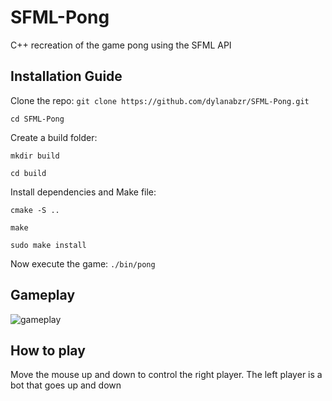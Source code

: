 # SFML-Pong
C++ recreation of the game pong using the SFML API

## Installation Guide

Clone the repo:
`git clone https://github.com/dylanabzr/SFML-Pong.git`

`cd SFML-Pong`

Create a build folder:

`mkdir build`

`cd build`

Install dependencies and Make file:

`cmake -S ..`

`make`

`sudo make install`

Now execute the game:
`./bin/pong`

## Gameplay

![gameplay](https://github.com/dylanabzr/SFML-Pong/blob/main/gameplay.gif)

## How to play

Move the mouse up and down to control the right player. The left player is a bot that goes up and down
